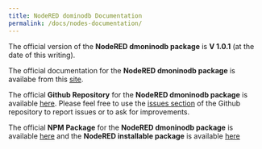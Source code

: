 ```yaml
---
title: NodeRED dominodb Documentation
permalink: /docs/nodes-documentation/
---
```


The official version of the **NodeRED dmoninodb package** is **V 1.0.1** (at the date of this writing).

The official documentation for the **NodeRED dmoninodb package** is availabe from this [site](https://stefanopog.github.io/node-red-contrib-dominodb-docs/). 

The official **Github Repository** for the **NodeRED dmoninodb package** is available [here](https://github.com/stefanopog/node-red-contrib-dominodb).  Please feel free to use the [issues section](https://github.com/stefanopog/node-red-contrib-dominodb/issues?utf8=✓&q=) of the Github repository to report issues or to ask for improvements.

The official **NPM Package** for the **NodeRED dmoninodb package** is available [here](https://www.npmjs.com/package/node-red-contrib-dominodb) and the **NodeRED installable package** is available [here](https://flows.nodered.org/node/node-red-contrib-dominodb)
